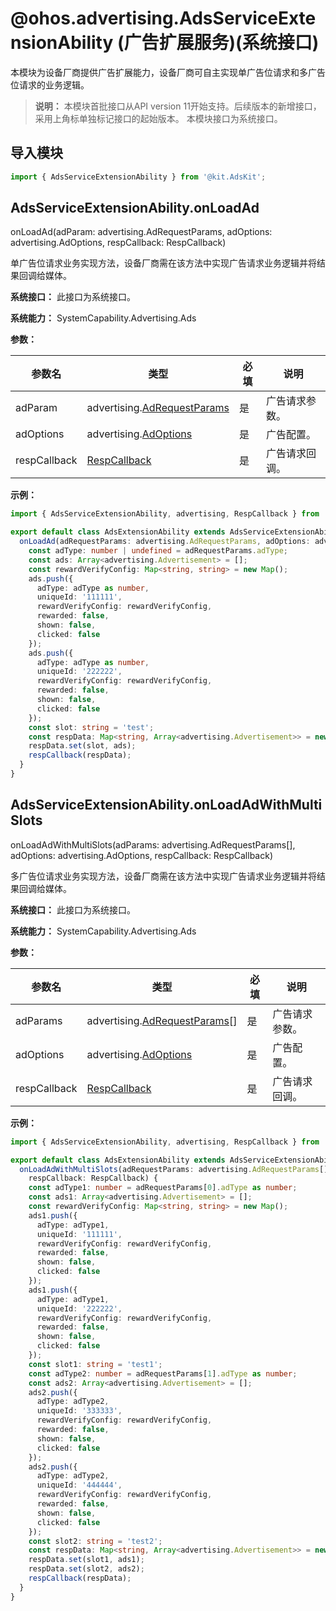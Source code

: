 # @ohos.advertising.AdsServiceExtensionAbility (广告扩展服务)(系统接口)

本模块为设备厂商提供广告扩展能力，设备厂商可自主实现单广告位请求和多广告位请求的业务逻辑。

> **说明：**
> 本模块首批接口从API version 11开始支持。后续版本的新增接口，采用上角标单独标记接口的起始版本。
> 本模块接口为系统接口。

## 导入模块

```ts
import { AdsServiceExtensionAbility } from '@kit.AdsKit';
```

## AdsServiceExtensionAbility.onLoadAd

onLoadAd(adParam: advertising.AdRequestParams, adOptions: advertising.AdOptions, respCallback: RespCallback)

单广告位请求业务实现方法，设备厂商需在该方法中实现广告请求业务逻辑并将结果回调给媒体。

**系统接口：** 此接口为系统接口。

**系统能力：** SystemCapability.Advertising.Ads

**参数：**

| 参数名          | 类型                                                                    | 必填 | 说明      | 
|--------------|-----------------------------------------------------------------------|----|---------|
| adParam      | advertising.[AdRequestParams](js-apis-advertising.md#adrequestparams) | 是  | 广告请求参数。 | 
| adOptions    | advertising.[AdOptions](js-apis-advertising.md#adoptions)             | 是  | 广告配置。   | 
| respCallback | [RespCallback](js-apis-adsserviceextensionability.md#respcallback)    | 是  | 广告请求回调。 | 

**示例：**

```ts
import { AdsServiceExtensionAbility, advertising, RespCallback } from '@kit.AdsKit';

export default class AdsExtensionAbility extends AdsServiceExtensionAbility {
  onLoadAd(adRequestParams: advertising.AdRequestParams, adOptions: advertising.AdOptions, respCallback: RespCallback) {
    const adType: number | undefined = adRequestParams.adType;
    const ads: Array<advertising.Advertisement> = [];
    const rewardVerifyConfig: Map<string, string> = new Map();
    ads.push({
      adType: adType as number,
      uniqueId: '111111',
      rewardVerifyConfig: rewardVerifyConfig,
      rewarded: false,
      shown: false,
      clicked: false
    });
    ads.push({
      adType: adType as number,
      uniqueId: '222222',
      rewardVerifyConfig: rewardVerifyConfig,
      rewarded: false,
      shown: false,
      clicked: false
    });
    const slot: string = 'test';
    const respData: Map<string, Array<advertising.Advertisement>> = new Map();
    respData.set(slot, ads);
    respCallback(respData);
  }
}
```

## AdsServiceExtensionAbility.onLoadAdWithMultiSlots

onLoadAdWithMultiSlots(adParams: advertising.AdRequestParams[], adOptions: advertising.AdOptions, respCallback: RespCallback)

多广告位请求业务实现方法，设备厂商需在该方法中实现广告请求业务逻辑并将结果回调给媒体。

**系统接口：** 此接口为系统接口。

**系统能力：** SystemCapability.Advertising.Ads

**参数：**

| 参数名          | 类型                                                                      | 必填 | 说明      | 
|--------------|-------------------------------------------------------------------------|----|---------|
| adParams     | advertising.[AdRequestParams](js-apis-advertising.md#adrequestparams)[] | 是  | 广告请求参数。 | 
| adOptions    | advertising.[AdOptions](js-apis-advertising.md#adoptions)               | 是  | 广告配置。   | 
| respCallback | [RespCallback](js-apis-adsserviceextensionability.md#respcallback)      | 是  | 广告请求回调。 | 

**示例：**

```ts
import { AdsServiceExtensionAbility, advertising, RespCallback } from '@kit.AdsKit';

export default class AdsExtensionAbility extends AdsServiceExtensionAbility {
  onLoadAdWithMultiSlots(adRequestParams: advertising.AdRequestParams[], adOptions: advertising.AdOptions,
    respCallback: RespCallback) {
    const adType1: number = adRequestParams[0].adType as number;
    const ads1: Array<advertising.Advertisement> = [];
    const rewardVerifyConfig: Map<string, string> = new Map();
    ads1.push({
      adType: adType1,
      uniqueId: '111111',
      rewardVerifyConfig: rewardVerifyConfig,
      rewarded: false,
      shown: false,
      clicked: false
    });
    ads1.push({
      adType: adType1,
      uniqueId: '222222',
      rewardVerifyConfig: rewardVerifyConfig,
      rewarded: false,
      shown: false,
      clicked: false
    });
    const slot1: string = 'test1';
    const adType2: number = adRequestParams[1].adType as number;
    const ads2: Array<advertising.Advertisement> = [];
    ads2.push({
      adType: adType2,
      uniqueId: '333333',
      rewardVerifyConfig: rewardVerifyConfig,
      rewarded: false,
      shown: false,
      clicked: false
    });
    ads2.push({
      adType: adType2,
      uniqueId: '444444',
      rewardVerifyConfig: rewardVerifyConfig,
      rewarded: false,
      shown: false,
      clicked: false
    });
    const slot2: string = 'test2';
    const respData: Map<string, Array<advertising.Advertisement>> = new Map();
    respData.set(slot1, ads1);
    respData.set(slot2, ads2);
    respCallback(respData);
  }
}
```